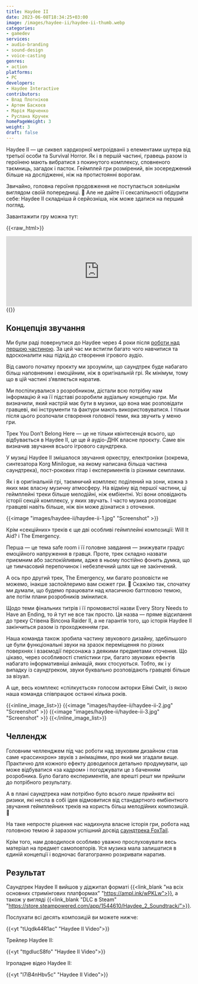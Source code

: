 ```yaml
---
title: Haydee II
date: 2023-06-08T18:34:25+03:00
image: /images/haydee-ii/haydee-ii-thumb.webp
categories: 
- gamedev
services: 
- audio-branding
- sound-design
- voice-casting
genres:
- action
platforms:
- PC
developers:
- Haydee Interactive
contributors:
- Влад Плотніков
- Артем Баскоєв
- Марія Марченко
- Руслана Кручек
homePageWeight: 3
weight: 3
draft: false
---
```


Haydee II — це сиквел хардкорної метроідваніі з елементами шутера від третьої особи та Survival Horror. Як і в першій частині, гравець разом із героїнею мають вибратися з покинутого комплексу, сповненого таємниць, загадок і пасток. Геймплей гри розмірений, він зосереджений більше на дослідженні, ніж на протистоянні ворогам.

Звичайно, головна героїня продовження не поступається зовнішнім виглядом своїй попередниці. 🙂 Але не дайте її сексапільності обдурити себе: Haydee II складніша й серйозніша, ніж може здатися на перший погляд.

Завантажити гру можна тут:

{{<raw_html>}}
<iframe loading="lazy" src="https://store.steampowered.com/widget/1444650/" frameborder="0" width="100%" height="190"></iframe>
{{</raw_html>}}

## Концепція звучання

Ми були раді повернутися до Haydee через 4 роки після [роботи над першою частиною](works/haydee). За цей час ми встигли багато чого навчитися та вдосконалити наш підхід до створення ігрового аудіо.

Від самого початку проєкту ми зрозуміли, що саундтрек буде набагато більш наповненим і емоційним, ніж в оригінальній грі. Як мінімум, тому що в цій частині з’являється наратив.

Ми поспілкувалися з розробником, дістали всю потрібну нам інформацію й на її підставі розробили аудіальну концепцію гри. Ми визначили, який настрій має бути в музики, що вона має розповідати гравцеві, які інструменти та фактури мають використовуватися. І тільки після цього розпочали створення головної теми, яка звучить у меню гри.

Трек You Don’t Belong Here — це не тільки квінтесенція всього, що відбувається в Haydee II, це ще й аудіо-ДНК власне проєкту. Саме він визначив звучання всього ігрового саундтрека.

У музиці Haydee II змішалося звучання оркестру, електроніки (зокрема, синтезатора Korg Minilogue, на якому написана більша частина саундтрека), пост-рокових гітар і експериментів із різними семплами.

Як і в оригінальній грі, таємничий комплекс поділений на зони, кожна з яких має власну музичну атмосферу. На відміну від першої частини, ці геймплейні треки більше мелодійні, ніж ембіентні. Усі вони оповідають історії секцій комплексу, у яких звучать. І часто музика розповідає гравцеві навіть більше, ніж він може дізнатися з оточення.

{{<image "images/haydee-ii/haydee-ii-1.jpg" "Screenshot" >}}

Крім «секційних» треків є ще дві особливі геймплейні композиції: Will It Aid? і The Emergency.

Перша — це тема safe room і її головне завдання — знижувати градус емоційного напруження в гравця. Проте, трек складно назвати приємним або заспокійливим, адже в ньому постійно фонить думка, що це тимчасовий перепочинок і небезпечний шлях ще не закінчений.

А ось про другий трек, The Emergency, ми багато розповісти не можемо, інакше заспойлеримо вам сюжет гри. 🙂 Скажімо так, спочатку ми думали, що будемо працювати над класичною баттловою темою, але потім плани розробників змінилися.

Щодо теми фінальних титрів і її промовистої назви Every Story Needs to Have an Ending, то й тут не все так просто. Ця назва — пряме відсилання до треку Стівена Вілсона Raider II, а не гарантія того, що історія Haydee II закінчиться разом із проходженням гри.

Наша команда також зробила частину звукового дизайну, здебільшого це були функціональні звуки на зразок переміщення по різних поверхнях і взаємодії персонажа з деякими предметами оточення. Що цікаво, через особливості стилістики гри, багато звукових ефектів набагато інформативніші анімацій, яких стосуються. Тобто, як і у випадку із саундтреком, звуки буквально розповідають гравцеві більше за візуал.

А ще, весь комплекс «спілкується» голосом акторки Еймі Сміт, із якою наша команда співпрацює останні кілька років.

{{<inline_image_list>}}
{{<image "images/haydee-ii/haydee-ii-2.jpg" "Screenshot" >}}
{{<image "images/haydee-ii/haydee-ii-3.jpg" "Screenshot" >}}
{{</inline_image_list>}}

## Челлендж

Головним челленджем під час роботи над звуковим дизайном став саме «рассинхрон» звуків з анімаціями, про який ми згадали вище. Практично для кожного ефекту доводилося детально продумувати, що може відбуватися «за кадром» і погоджувати це з баченням розробника. Було багато експериментів, але врешті решт ми прийшли до потрібного результату.

А в плані саундтрека нам потрібно було всього лише прийняти всі ризики, які несла в собі ідея відмовитися від стандартного ембіентного звучання геймплейних треків на користь більш мелодійних композицій. 🙂

На таке непросте рішення нас надихнула власне історія гри, робота над головною темою й заразом успішний досвід [саундтрека FoxTail](works/foxtail).

Крім того, нам доводилося особливо уважно прослуховувати весь матеріал на предмет самоповторів. Уся музика мала залишатися в єдиній концепції і водночас багатогранно розкривати наратив.

## Результат

Саундтрек Haydee II вийшов у діджитал форматі {{<link_blank "на всіх основних стримінгових платформах" "https://ampl.ink/wPKLw">}}, а також у вигляді {{<link_blank "DLC в Steam" "https://store.steampowered.com/app/1544610/Haydee_2_Soundtrack/">}}.

Послухати всі десять композицій ви можете нижче:

{{<yt "tUqdk44R1ac" "Haydee II Video">}}

Трейлер Haydee II:

{{<yt "ttgdlucS8fo" "Haydee II Video">}}

Ігроладне відео Haydee II:

{{<yt "l7iB4nHbv5c" "Haydee II Video">}}
